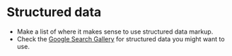 # Structured data

* Make a list of where it makes sense to use structured data markup.
* Check the [Google Search Gallery](https://developers.google.com/search/docs/guides/search-gallery) for structured data you might want to use.
